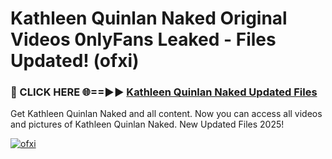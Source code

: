 # Kathleen Quinlan Naked Original Videos 0nlyFans Leaked - Files Updated! (ofxi)

<h3>🔴 CLICK HERE 🌐==►► <a href="https://tinyurl.com/yckcrads" rel="nofollow">Kathleen Quinlan Naked Updated Files</a></h3>

Get Kathleen Quinlan Naked and all content. Now you can access all videos and pictures of Kathleen Quinlan Naked. New Updated Files 2025!

[![ofxi](https://i.imgur.com/hpKpOFt.gif)](https://tinyurl.com/yckcrads)
